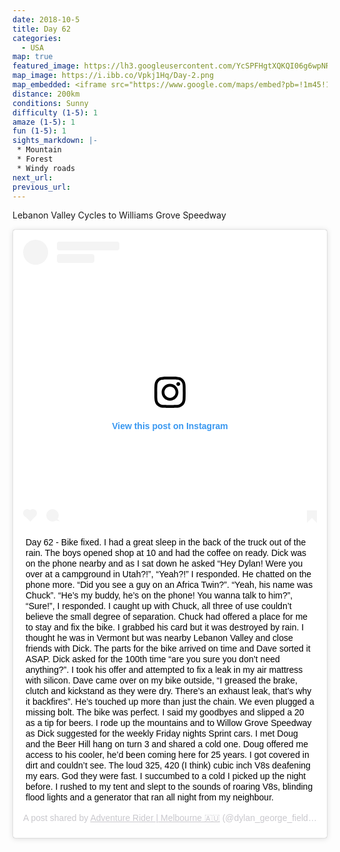 ```yaml
---
date: 2018-10-5
title: Day 62
categories:
  - USA
map: true
featured_image: https://lh3.googleusercontent.com/YcSPFHgtXQKQI06g6wpNRsaO6O828vACPy-OxBbsLxdHxp6dX_SflAvvDVYLwJ8rD6eIgr9kFOu6HbjNGpD8Qx8iGT58hn8lL24BfTozUXSE8Uolpk3qaBIwk9vpUnoCeetAF13g2V_NROa5xalibunLmBR2maqMF6omt2uPQXwHgBXtVfT2ZVyGoP3lqkq1nte6g1mSvV9tT44zlgD4zhzW_m9lXO304hBCBQ1lUbBbtkVAccW7K_zdRsTySnznVP1FdW_KwIFWLxWQu7vg3PCOsZwf-9wMU1qKtcysewV_m7vugtryMeu7p7RGiWQ5XT3Ry2NF96FBzeZe95OYmnT211yObunbgCquZuCsc2gw8YYJCWeuj4LlFFoa5VB6Pij38LodYq41zYNDRDPKCeJe_AlBHhU50VgFvK8lBQO9s7nKHQ2sUlfxjYd-ti5BWEzrNiweNYgKfopbWCzhxaOoOENUC1L8APmh_is2NZm196yd61KUT_fttfjp-_LsNYtCoqUWSokKcsS8FNDE0u9i3KJQ-zN6i3YgLwCycorIVSd2MWOLSvzcE8eh7zldmfHqBl9UccNhTftR3j1MBM_dvTevBhZflxoFcGngowIdrWS4BIjWCxJCT0J2nQwLvVgJbzao_XcUlUhGCTkT4ogWLfPjvsEzFl-QL7gPG7vwio4w=w1631-h989-no
map_image: https://i.ibb.co/Vpkj1Hq/Day-2.png
map_embedded: <iframe src="https://www.google.com/maps/embed?pb=!1m45!1m12!1m3!1d389081.4046341658!2d-77.09336785537471!3d40.37120972913426!2m3!1f0!2f0!3f0!3m2!1i1024!2i768!4f13.1!4m30!3e0!4m5!1s0x89c8a986e6e31e0d%3A0x24b2a0e8b3238e1b!2sLebanon%20Valley%20Cycles%2C%20Pennsylvania%2072%2C%20Jonestown%2C%20PA%2C%20USA!3m2!1d40.403999!2d-76.4944375!4m5!1s0x89cf514b98e1c181%3A0x71c54acaf4dab50!2sTower%20City%2C%20PA%2C%20USA!3m2!1d40.5892542!2d-76.5524621!4m4!2s40.5623056%2C-76.7841111!3m2!1d40.562305599999995!2d-76.78411109999999!4m5!1s0x89cf4eb8859001bb%3A0xbed8a6c2bf4e59bb!2sLykens%2C%20PA%2C%20USA!3m2!1d40.566752699999995!2d-76.70052199999999!4m5!1s0x89c8e67364e0bbe7%3A0x571874b5a6ba80f5!2sWilliams%20Grove%20Speedway%2C%20Speedway%20Drive%2C%20Mechanicsburg%2C%20PA%2C%20USA!3m2!1d40.155193!2d-77.033423!5e0!3m2!1sen!2sau!4v1577506083392!5m2!1sen!2sau" width="100%" height="500" frameborder="0" style="border:0;" allowfullscreen=""></iframe>
distance: 200km
conditions: Sunny
difficulty (1-5): 1 
amaze (1-5): 1
fun (1-5): 1
sights_markdown: |-
 * Mountain
 * Forest
 * Windy roads
next_url:
previous_url:
---
```

Lebanon Valley Cycles to Williams Grove Speedway

<div style="display:flex;justify-content:center">
  <blockquote class="instagram-media" data-instgrm-captioned data-instgrm-permalink="https://www.instagram.com/p/Bo1xfUzgDVc/?utm_source=ig_embed&amp;utm_campaign=loading" data-instgrm-version="12" style=" background:#FFF; border:0; border-radius:3px; box-shadow:0 0 1px 0 rgba(0,0,0,0.5),0 1px 10px 0 rgba(0,0,0,0.15); margin: 1px; max-width:540px; min-width:326px; padding:0; width:99.375%; width:-webkit-calc(100% - 2px); width:calc(100% - 2px);"><div style="padding:16px;"> <a href="https://www.instagram.com/p/Bo1xfUzgDVc/?utm_source=ig_embed&amp;utm_campaign=loading" style=" background:#FFFFFF; line-height:0; padding:0 0; text-align:center; text-decoration:none; width:100%;" target="_blank"> <div style=" display: flex; flex-direction: row; align-items: center;"> <div style="background-color: #F4F4F4; border-radius: 50%; flex-grow: 0; height: 40px; margin-right: 14px; width: 40px;"></div> <div style="display: flex; flex-direction: column; flex-grow: 1; justify-content: center;"> <div style=" background-color: #F4F4F4; border-radius: 4px; flex-grow: 0; height: 14px; margin-bottom: 6px; width: 100px;"></div> <div style=" background-color: #F4F4F4; border-radius: 4px; flex-grow: 0; height: 14px; width: 60px;"></div></div></div><div style="padding: 19% 0;"></div> <div style="display:block; height:50px; margin:0 auto 12px; width:50px;"><svg width="50px" height="50px" viewBox="0 0 60 60" version="1.1" xmlns="https://www.w3.org/2000/svg" xmlns:xlink="https://www.w3.org/1999/xlink"><g stroke="none" stroke-width="1" fill="none" fill-rule="evenodd"><g transform="translate(-511.000000, -20.000000)" fill="#000000"><g><path d="M556.869,30.41 C554.814,30.41 553.148,32.076 553.148,34.131 C553.148,36.186 554.814,37.852 556.869,37.852 C558.924,37.852 560.59,36.186 560.59,34.131 C560.59,32.076 558.924,30.41 556.869,30.41 M541,60.657 C535.114,60.657 530.342,55.887 530.342,50 C530.342,44.114 535.114,39.342 541,39.342 C546.887,39.342 551.658,44.114 551.658,50 C551.658,55.887 546.887,60.657 541,60.657 M541,33.886 C532.1,33.886 524.886,41.1 524.886,50 C524.886,58.899 532.1,66.113 541,66.113 C549.9,66.113 557.115,58.899 557.115,50 C557.115,41.1 549.9,33.886 541,33.886 M565.378,62.101 C565.244,65.022 564.756,66.606 564.346,67.663 C563.803,69.06 563.154,70.057 562.106,71.106 C561.058,72.155 560.06,72.803 558.662,73.347 C557.607,73.757 556.021,74.244 553.102,74.378 C549.944,74.521 548.997,74.552 541,74.552 C533.003,74.552 532.056,74.521 528.898,74.378 C525.979,74.244 524.393,73.757 523.338,73.347 C521.94,72.803 520.942,72.155 519.894,71.106 C518.846,70.057 518.197,69.06 517.654,67.663 C517.244,66.606 516.755,65.022 516.623,62.101 C516.479,58.943 516.448,57.996 516.448,50 C516.448,42.003 516.479,41.056 516.623,37.899 C516.755,34.978 517.244,33.391 517.654,32.338 C518.197,30.938 518.846,29.942 519.894,28.894 C520.942,27.846 521.94,27.196 523.338,26.654 C524.393,26.244 525.979,25.756 528.898,25.623 C532.057,25.479 533.004,25.448 541,25.448 C548.997,25.448 549.943,25.479 553.102,25.623 C556.021,25.756 557.607,26.244 558.662,26.654 C560.06,27.196 561.058,27.846 562.106,28.894 C563.154,29.942 563.803,30.938 564.346,32.338 C564.756,33.391 565.244,34.978 565.378,37.899 C565.522,41.056 565.552,42.003 565.552,50 C565.552,57.996 565.522,58.943 565.378,62.101 M570.82,37.631 C570.674,34.438 570.167,32.258 569.425,30.349 C568.659,28.377 567.633,26.702 565.965,25.035 C564.297,23.368 562.623,22.342 560.652,21.575 C558.743,20.834 556.562,20.326 553.369,20.18 C550.169,20.033 549.148,20 541,20 C532.853,20 531.831,20.033 528.631,20.18 C525.438,20.326 523.257,20.834 521.349,21.575 C519.376,22.342 517.703,23.368 516.035,25.035 C514.368,26.702 513.342,28.377 512.574,30.349 C511.834,32.258 511.326,34.438 511.181,37.631 C511.035,40.831 511,41.851 511,50 C511,58.147 511.035,59.17 511.181,62.369 C511.326,65.562 511.834,67.743 512.574,69.651 C513.342,71.625 514.368,73.296 516.035,74.965 C517.703,76.634 519.376,77.658 521.349,78.425 C523.257,79.167 525.438,79.673 528.631,79.82 C531.831,79.965 532.853,80.001 541,80.001 C549.148,80.001 550.169,79.965 553.369,79.82 C556.562,79.673 558.743,79.167 560.652,78.425 C562.623,77.658 564.297,76.634 565.965,74.965 C567.633,73.296 568.659,71.625 569.425,69.651 C570.167,67.743 570.674,65.562 570.82,62.369 C570.966,59.17 571,58.147 571,50 C571,41.851 570.966,40.831 570.82,37.631"></path></g></g></g></svg></div><div style="padding-top: 8px;"> <div style=" color:#3897f0; font-family:Arial,sans-serif; font-size:14px; font-style:normal; font-weight:550; line-height:18px;"> View this post on Instagram</div></div><div style="padding: 12.5% 0;"></div> <div style="display: flex; flex-direction: row; margin-bottom: 14px; align-items: center;"><div> <div style="background-color: #F4F4F4; border-radius: 50%; height: 12.5px; width: 12.5px; transform: translateX(0px) translateY(7px);"></div> <div style="background-color: #F4F4F4; height: 12.5px; transform: rotate(-45deg) translateX(3px) translateY(1px); width: 12.5px; flex-grow: 0; margin-right: 14px; margin-left: 2px;"></div> <div style="background-color: #F4F4F4; border-radius: 50%; height: 12.5px; width: 12.5px; transform: translateX(9px) translateY(-18px);"></div></div><div style="margin-left: 8px;"> <div style=" background-color: #F4F4F4; border-radius: 50%; flex-grow: 0; height: 20px; width: 20px;"></div> <div style=" width: 0; height: 0; border-top: 2px solid transparent; border-left: 6px solid #f4f4f4; border-bottom: 2px solid transparent; transform: translateX(16px) translateY(-4px) rotate(30deg)"></div></div><div style="margin-left: auto;"> <div style=" width: 0px; border-top: 8px solid #F4F4F4; border-right: 8px solid transparent; transform: translateY(16px);"></div> <div style=" background-color: #F4F4F4; flex-grow: 0; height: 12px; width: 16px; transform: translateY(-4px);"></div> <div style=" width: 0; height: 0; border-top: 8px solid #F4F4F4; border-left: 8px solid transparent; transform: translateY(-4px) translateX(8px);"></div></div></div></a> <p style=" margin:8px 0 0 0; padding:0 4px;"> <a href="https://www.instagram.com/p/Bo1xfUzgDVc/?utm_source=ig_embed&amp;utm_campaign=loading" style=" color:#000; font-family:Arial,sans-serif; font-size:14px; font-style:normal; font-weight:normal; line-height:17px; text-decoration:none; word-wrap:break-word;" target="_blank">Day 62 - Bike fixed. I had a great sleep in the back of the truck out of the rain. The boys opened shop at 10 and had the coffee on ready. Dick was on the phone nearby and as I sat down he asked “Hey Dylan! Were you over at a campground in Utah?!”, “Yeah?!” I responded. He chatted on the phone more. “Did you see a guy on an Africa Twin?”. “Yeah, his name was Chuck”. “He’s my buddy, he’s on the phone! You wanna talk to him?”, “Sure!”, I responded. I caught up with Chuck, all three of use couldn’t believe the small degree of separation. Chuck had offered a place for me to stay and fix the bike. I grabbed his card but it was destroyed by rain. I thought he was in Vermont but was nearby Lebanon Valley and close friends with Dick. The parts for the bike arrived on time and Dave sorted it ASAP. Dick asked for the 100th time “are you sure you don’t need anything?”. I took his offer and attempted to fix a leak in my air mattress with silicon. Dave came over on my bike outside, “I greased the brake, clutch and kickstand as they were dry. There’s an exhaust leak, that’s why it backfires”. He’s touched up more than just the chain. We even plugged a missing bolt. The bike was perfect. I said my goodbyes and slipped a 20 as a tip for beers. I rode up the mountains and to Willow Grove Speedway as Dick suggested for the weekly Friday nights Sprint cars. I met Doug and the Beer Hill hang on turn 3 and shared a cold one. Doug offered me access to his cooler, he’d been coming here for 25 years. I got covered in dirt and couldn’t see. The loud 325, 420 (I think) cubic inch V8s deafening my ears. God they were fast. I succumbed to a cold I picked up the night before. I rushed to my tent and slept to the sounds of roaring V8s, blinding flood lights and a generator that ran all night from my neighbour.</a></p> <p style=" color:#c9c8cd; font-family:Arial,sans-serif; font-size:14px; line-height:17px; margin-bottom:0; margin-top:8px; overflow:hidden; padding:8px 0 7px; text-align:center; text-overflow:ellipsis; white-space:nowrap;">A post shared by <a href="https://www.instagram.com/dylan_george_field/?utm_source=ig_embed&amp;utm_campaign=loading" style=" color:#c9c8cd; font-family:Arial,sans-serif; font-size:14px; font-style:normal; font-weight:normal; line-height:17px;" target="_blank"> Adventure Rider | Melbourne 🇦🇺</a> (@dylan_george_field) on <time style=" font-family:Arial,sans-serif; font-size:14px; line-height:17px;" datetime="2018-10-12T16:44:12+00:00">Oct 12, 2018 at 9:44am PDT</time></p></div></blockquote> <script async src="//www.instagram.com/embed.js"></script>
</div>
